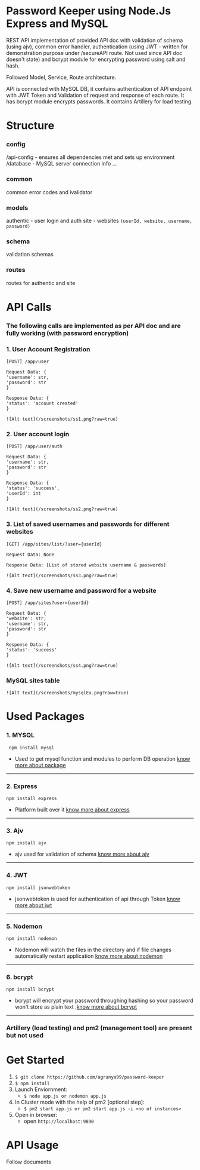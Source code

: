 # Password Keeper using Node.Js Express and MySQL

REST API implementation of provided API doc with validation of schema (using ajv), common error handler, authentication (using JWT - written for demonstration purpose under /secureAPI route. Not used since API doc doesn't state) and bcrypt module for encrypting password using salt and hash.

Followed Model, Service, Route architecture.

API is connected with MySQL DB, it contains authentication of API endpoint with JWT Token and Validation of request and response of each route. It has bcrypt module encrypts passwords. It contains Artillery for load testing.

# Structure

### config
/api-config - ensures all dependencies met and sets up environment
/database - MySQL server connection info
...

### common
common error codes and ivalidator 

### models
authentic - user login and auth
site - websites `(userId, website, username, password)`

### schema
validation schemas

### routes 
routes for authentic and site


# API Calls 

### The following calls are implemented as per API doc and are fully working (with password encryption)

### 1. User Account Registration

```
[POST] /app/user

Request Data: {
'username': str,
'password': str
}

Response Data: {
'status': 'account created'
}
```

```
![Alt text](/screenshots/ss1.png?raw=true)
```

### 2. User account login

```
[POST] /app/user/auth

Request Data: {
'username': str,
'password': str
}

Response Data: {
'status': 'success',
'userId': int
}
```

```
![Alt text](/screenshots/ss2.png?raw=true)
```

### 3. List of saved usernames and passwords for different websites

```
[GET] /app/sites/list/?user={userId}

Request Data: None

Response Data: [List of stored website username & passwords]
```

```
![Alt text](/screenshots/ss3.png?raw=true)
```

### 4. Save new username and password for a website

```
[POST] /app/sites?user={userId}

Request Data: {
'website': str,
'username': str,
'password': str
}

Response Data: {
'status': 'success'
}
```

```
![Alt text](/screenshots/ss4.png?raw=true)
```


### MySQL sites table

```
![Alt text](/screenshots/mysqlEx.png?raw=true)
```


# Used Packages 

### 1. MYSQL
```
 npm install mysql 
```
* Used to get mysql function and modules to perform DB operation  [know more about package](https://www.npmjs.com/package/mysql)

---

### 2. Express
```
npm install express 
```
* Platform built over it [know more about express](https://www.npmjs.com/package/express)

---

### 3. Ajv
```
npm install ajv 
```
* ajv used for validation of schema [know more about ajv](https://www.npmjs.com/package/ajv)

---

### 4. JWT
```
npm install jsonwebtoken 
```
* jsonwebtoken is used for authentication of api through Token [know more about jwt](https://www.npmjs.com/package/jsonwebtoken)

---

### 5. Nodemon
```
npm install nodemon 
```
* Nodemon will watch the files in the directory and if file changes automatically restart application  [know more about nodemon](https://www.npmjs.com/package/nodemon)

---

### 6. bcrypt
```
npm install bcrypt  
```
* bcrypt will encrypt your password throughing hashing so your password won't store as plain text .[know more about bcrypt](https://www.npmjs.com/package/bcrypt)

---

### Artillery (load testing) and pm2 (management tool) are present but not used

# Get Started

1. `$ git clone https://github.com/agranya99/password-keeper`
2. `$ npm install`
3. Launch Enviornment:
    * `$ node app.js or nodemon app.js`
4. In Cluster mode with the help of pm2 [optional step]:
    * `$ pm2 start app.js or pm2 start app.js -i <no of instances>`
5. Open in browser:
    * open `http://localhost:9890`



# API Usage 

 Follow documents
